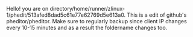 Hello! you are on directory/home/runner/zlinux-1/phedit/513afed8dad5c61e77e62769d5e613a0. This is a edit of github's pheditor/pheditor.
Make sure to regularly backup since client IP changes every 10-15 minutes and as a result the foldername changes too.